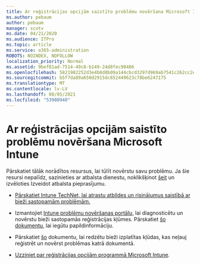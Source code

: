 ```yaml
---
title: Ar reģistrācijas opcijām saistīto problēmu novēršana Microsoft Intune
ms.author: pebaum
author: pebaum
manager: scotv
ms.date: 04/21/2020
ms.audience: ITPro
ms.topic: article
ms.service: o365-administration
ROBOTS: NOINDEX, NOFOLLOW
localization_priority: Normal
ms.assetid: 9bef81ad-7514-49c8-b149-24d8fec90486
ms.openlocfilehash: 5821982252d3e4b8d8b09a144cbcd3297d969ab7541c262cc2ef7d85a2f4eaae
ms.sourcegitcommit: b5f7da89a650d2915dc652449623c78be6247175
ms.translationtype: MT
ms.contentlocale: lv-LV
ms.lasthandoff: 08/05/2021
ms.locfileid: "53980940"
---
```

# <a name="troubleshoot-issues-with-enrollment-options-microsoft-intune"></a>Ar reģistrācijas opcijām saistīto problēmu novēršana Microsoft Intune

Pārskatiet tālāk norādītos resursus, lai tūlīt novērstu savu problēmu. Ja šie resursi nepalīdz, sazinieties ar atbalsta dienestu, noklikšķinot [šeit](https://portal.azure.com/#blade/Microsoft_Intune_DeviceSettings/ExtensionLandingBlade/help) un izvēloties Izveidot atbalsta pieprasījumu. 
  
- [Pārskatiet Intune TechNet, lai atrastu atbildes un risinājumus saistībā ar bieži sastopamām problēmām.](https://social.technet.microsoft.com/Forums/home?category=microsoftintune&amp;filter=alltypes&amp;sort=lastpostdesc)
    
- Izmantojiet [Intune problēmu novēršanas portālu,](https://devicemanagement.microsoft.com/#blade/Microsoft_Intune_DeviceSettings/TroubleshootBlade) lai diagnosticētu un novērstu bieži sastopamās reģistrācijas kļūmes. Pārskatiet [šo dokumentu,](https://docs.microsoft.com/intune/help-desk-operators) lai iegūtu papildinformāciju. 
    
- Pārskatiet [šo](https://docs.microsoft.com/troubleshoot/mem/intune/troubleshoot-device-enrollment-in-intune) dokumentu, lai redzētu bieži izplatītas kļūdas, kas neļauj reģistrēt un novērst problēmas katrā dokumentā. 
    
- [Uzziniet par reģistrācijas opcijām programmā Microsoft Intune](https://docs.microsoft.com/intune/enrollment-options).
    

